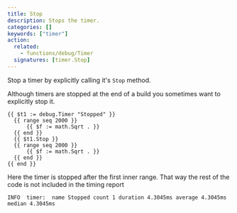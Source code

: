 ```yaml
---
title: Stop
description: Stops the timer.
categories: []
keywords: ["timer"]
action:
  related:
    - functions/debug/Timer
  signatures: [timer.Stop]
---
```


Stop a timer by explicitly calling it's `Stop` method.

Although timers are stopped at the end of a build you sometimes want to explicitly stop it.

```go-html-template {hl_Lines="5"}
{{ $t1 := debug.Timer "Stopped" }}
  {{ range seq 2000 }}
      {{ $f := math.Sqrt . }}
  {{ end }}
  {{ $t1.Stop }}
  {{ range seq 2000 }}
      {{ $f := math.Sqrt . }}
  {{ end }}
{{ end }}
```

Here the timer is stopped after the first inner range. That way the rest of the code is not included in the timing report

```go-html-template
INFO  timer:  name Stopped count 1 duration 4.3045ms average 4.3045ms median 4.3045ms
```
